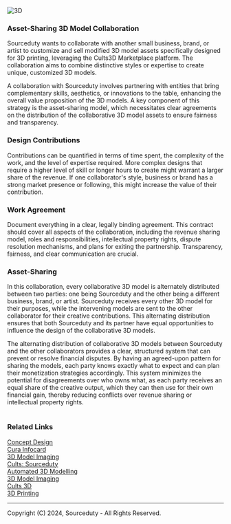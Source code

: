 ![3D](https://github.com/sourceduty/3D_Collaboration/assets/123030236/d6af6a4f-431f-415c-adf8-9fa5de0fce61)

### Asset-Sharing 3D Model Collaboration

Sourceduty wants to collaborate with another small business, brand, or artist to customize and sell modified 3D model assets specifically designed for 3D printing, leveraging the Cults3D Marketplace platform. The collaboration aims to combine distinctive styles or expertise to create unique, customized 3D models.

A collaboration with Sourceduty involves partnering with entities that bring complementary skills, aesthetics, or innovations to the table, enhancing the overall value proposition of the 3D models. A key component of this strategy is the asset-sharing model, which necessitates clear agreements on the distribution of the collaborative 3D model assets to ensure fairness and transparency.

### Design Contributions

Contributions can be quantified in terms of time spent, the complexity of the work, and the level of expertise required. More complex designs that require a higher level of skill or longer hours to create might warrant a larger share of the revenue. If one collaborator's style, business or brand has a strong market presence or following, this might increase the value of their contribution.

### Work Agreement

Document everything in a clear, legally binding agreement. This contract should cover all aspects of the collaboration, including the revenue sharing model, roles and responsibilities, intellectual property rights, dispute resolution mechanisms, and plans for exiting the partnership. Transparency, fairness, and clear communication are crucial.

### Asset-Sharing

In this collaboration, every collaborative 3D model is alternately distributed between two parties: one being Sourceduty and the other being a different business, brand, or artist. Sourceduty receives every other 3D model for their purposes, while the intervening models are sent to the other collaborator for their creative contributions. This alternating distribution ensures that both Sourceduty and its partner have equal opportunities to influence the design of the collaborative 3D models.

The alternating distribution of collaborative 3D models between Sourceduty and the other collaborators provides a clear, structured system that can prevent or resolve financial disputes. By having an agreed-upon pattern for sharing the models, each party knows exactly what to expect and can plan their monetization strategies accordingly. This system minimizes the potential for disagreements over who owns what, as each party receives an equal share of the creative output, which they can then use for their own financial gain, thereby reducing conflicts over revenue sharing or intellectual property rights.


#
### Related Links

[Concept Design](https://github.com/sourceduty/Concept_Design)
<br>
[Cura Infocard](https://github.com/sourceduty/Cura_Infocard)
<br>
[3D Model Imaging](https://github.com/sourceduty/3D_Model_Imaging)
<br>
[Cults: Sourceduty](https://cults3d.com/en/users/sourceduty)
<br>
[Automated 3D Modelling](https://github.com/sourceduty/Automated_3D_Modelling)
<br>
[3D Model Imaging](https://github.com/sourceduty/3D_Model_Imaging)
<br>
[Cults 3D](https://github.com/sourceduty/Cults_3D)
<br>
[3D Printing](https://github.com/sourceduty/3D_Printing)

***
Copyright (C) 2024, Sourceduty - All Rights Reserved.
